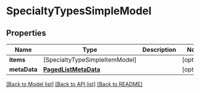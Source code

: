 # SpecialtyTypesSimpleModel

## Properties
Name | Type | Description | Notes
------------ | ------------- | ------------- | -------------
**items** | [SpecialtyTypeSimpleItemModel] |  | [optional] 
**metaData** | [**PagedListMetaData**](PagedListMetaData.md) |  | [optional] 

[[Back to Model list]](../README.md#documentation-for-models) [[Back to API list]](../README.md#documentation-for-api-endpoints) [[Back to README]](../README.md)


